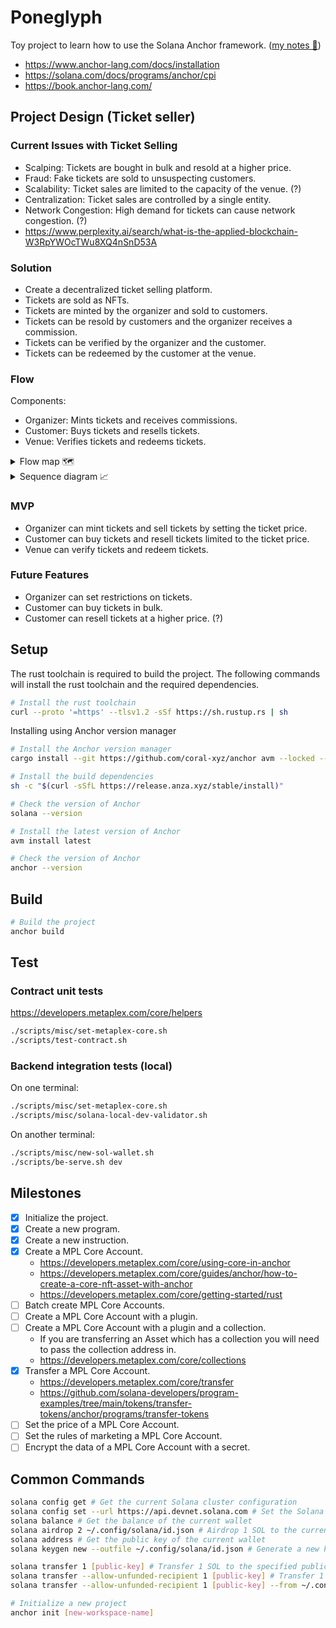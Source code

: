 # Poneglyph

Toy project to learn how to use the Solana Anchor framework. ([my notes 🐒](./docs/README.md))
- https://www.anchor-lang.com/docs/installation
- https://solana.com/docs/programs/anchor/cpi
- https://book.anchor-lang.com/

## Project Design (Ticket seller)

### Current Issues with Ticket Selling

- Scalping: Tickets are bought in bulk and resold at a higher price.
- Fraud: Fake tickets are sold to unsuspecting customers.
- Scalability: Ticket sales are limited to the capacity of the venue. (?)
- Centralization: Ticket sales are controlled by a single entity.
- Network Congestion: High demand for tickets can cause network congestion. (?)
- https://www.perplexity.ai/search/what-is-the-applied-blockchain-W3RpYWOcTWu8XQ4nSnD53A

### Solution

- Create a decentralized ticket selling platform.
- Tickets are sold as NFTs.
- Tickets are minted by the organizer and sold to customers.
- Tickets can be resold by customers and the organizer receives a commission.
- Tickets can be verified by the organizer and the customer.
- Tickets can be redeemed by the customer at the venue.

### Flow

Components:
- Organizer: Mints tickets and receives commissions.
- Customer: Buys tickets and resells tickets.
- Venue: Verifies tickets and redeems tickets.

<details>
<summary>Flow map 🗺️</summary>

```mermaid
graph TD
    A[Organizer] -->|Mint| B((Ticket))
    B -->|Sell| C[Customer]
    C -->|Resell| D[Customer]
    D -->|Sell| E[Customer]
    E -->|Redeem| F[Venue]
```

</details>

<details>
<summary>Sequence diagram 📈</summary>

```mermaid
sequenceDiagram

actor Organizer
participant organizer-hardware
participant server-APIs
participant Solana-contract
participant Solana-network
participant client-app
actor Customer

Organizer ->> server-APIs: Mint tickets request <br>ticket info: {number, price, date, venue, restrictions}
server-APIs ->> Solana-contract: Mint ticket request
Solana-contract ->> Solana-contract: Mint ticket
Solana-contract ->> Solana-network: SolAccount creation
Solana-network ->> Solana-contract: SolAccount creation response
Solana-contract ->> server-APIs: Mint ticket response <br>server can now sell tickets
server-APIs ->> client-app: Ticket sale
Customer ->> client-app: Buy ticket
client-app ->> server-APIs: Ticket sale request
server-APIs ->> Solana-contract: Transfer ticket request
Solana-contract ->> Solana-contract: Transfer ticket
Solana-contract ->> Solana-network: SolAccount update
Solana-network ->> Solana-contract: SolAccount update response
Solana-contract ->> server-APIs: Transfer ticket response
server-APIs ->> client-app: Ticket sale response
client-app ->> client-app: Ticket secured by client-app dynamically <br>(maybe using a 3-rd party service like Apple verify)
Customer ->> client-app: Resell ticket
client-app ->> server-APIs: Ticket resell request
server-APIs ->> Solana-contract: Transfer ticket request
Solana-contract ->> Solana-contract: Transfer ticket
Solana-contract ->> Solana-network: SolAccount update
Solana-network ->> Solana-contract: SolAccount update response
Solana-contract ->> server-APIs: Transfer ticket response
server-APIs ->> client-app: Ticket resell response
client-app ->> client-app: Ticket secured by client-app dynamically <br>(maybe using a 3-rd party service like Apple verify)
Customer ->> client-app: Use ticket
client-app ->> server-APIs: Ticket use request
server-APIs ->> Solana-contract: Redeem ticket request
Solana-contract ->> Solana-contract: Redeem ticket
Solana-contract ->> Solana-network: SolAccount update
Solana-network ->> Solana-contract: SolAccount update response
Solana-contract ->> server-APIs: Redeem ticket response
server-APIs ->> client-app: Ticket use response
client-app ->> organizer-hardware: Ticket verification
organizer-hardware ->> server-APIs: Ticket verification request
server-APIs ->> Solana-contract: Verify ticket request
Solana-contract ->> Solana-contract: Verify ticket
Solana-contract ->> Solana-network: SolAccount update
Solana-network ->> Solana-contract: SolAccount update response
Solana-contract ->> server-APIs: Verify ticket response
server-APIs ->> organizer-hardware: Ticket verification response
```

</details>

### MVP

- Organizer can mint tickets and sell tickets by setting the ticket price.
- Customer can buy tickets and resell tickets limited to the ticket price.
- Venue can verify tickets and redeem tickets.

### Future Features

- Organizer can set restrictions on tickets.
- Customer can buy tickets in bulk.
- Customer can resell tickets at a higher price. (?)

## Setup

The rust toolchain is required to build the project. The following commands will install the rust toolchain and the required dependencies.

```bash
# Install the rust toolchain
curl --proto '=https' --tlsv1.2 -sSf https://sh.rustup.rs | sh
```

Installing using Anchor version manager
```bash
# Install the Anchor version manager
cargo install --git https://github.com/coral-xyz/anchor avm --locked --force

# Install the build dependencies
sh -c "$(curl -sSfL https://release.anza.xyz/stable/install)"

# Check the version of Anchor
solana --version

# Install the latest version of Anchor
avm install latest

# Check the version of Anchor
anchor --version
```

## Build

```bash
# Build the project
anchor build
```

## Test

### Contract unit tests

https://developers.metaplex.com/core/helpers

```bash
./scripts/misc/set-metaplex-core.sh
./scripts/test-contract.sh
```

### Backend integration tests (local)

On one terminal:
```bash
./scripts/misc/set-metaplex-core.sh
./scripts/misc/solana-local-dev-validator.sh
```

On another terminal:
```bash
./scripts/misc/new-sol-wallet.sh
./scripts/be-serve.sh dev
```

## Milestones

- [x] Initialize the project.
- [x] Create a new program.
- [x] Create a new instruction.
- [x] Create a MPL Core Account.
    - https://developers.metaplex.com/core/using-core-in-anchor
    - https://developers.metaplex.com/core/guides/anchor/how-to-create-a-core-nft-asset-with-anchor
    - https://developers.metaplex.com/core/getting-started/rust
- [ ] Batch create MPL Core Accounts.
- [ ] Create a MPL Core Account with a plugin.
- [ ] Create a MPL Core Account with a plugin and a collection.
    - If you are transferring an Asset which has a collection you will need to pass the collection address in.
    - https://developers.metaplex.com/core/collections
- [x] Transfer a MPL Core Account.
    - https://developers.metaplex.com/core/transfer
    - https://github.com/solana-developers/program-examples/tree/main/tokens/transfer-tokens/anchor/programs/transfer-tokens
- [ ] Set the price of a MPL Core Account.
- [ ] Set the rules of marketing a MPL Core Account.
- [ ] Encrypt the data of a MPL Core Account with a secret.

## Common Commands

```bash
solana config get # Get the current Solana cluster configuration
solana config set --url https://api.devnet.solana.com # Set the Solana cluster configuration
solana balance # Get the balance of the current wallet
solana airdrop 2 ~/.config/solana/id.json # Airdrop 1 SOL to the current wallet
solana address # Get the public key of the current wallet
solana keygen new --outfile ~/.config/solana/id.json # Generate a new keypair

solana transfer 1 [public-key] # Transfer 1 SOL to the specified public key
solana transfer --allow-unfunded-recipient 1 [public-key] # Transfer 1 SOL to the specified public key even if it's unfunded
solana transfer --allow-unfunded-recipient 1 [public-key] --from ~/.config/solana/id.json # Transfer 1 SOL from the current wallet to the specified public key even if it's unfunded

# Initialize a new project
anchor init [new-workspace-name]
```
